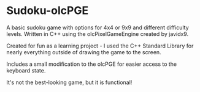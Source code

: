 # Sudoku-olcPGE
A basic sudoku game with options for 4x4 or 9x9 and different difficulty levels. Written in C++ using the olcPixelGameEngine created by javidx9.

Created for fun as a learning project - I used the C++ Standard Library for nearly everything outside of drawing the game to the screen.

Includes a small modification to the olcPGE for easier access to the keyboard state.

It's not the best-looking game, but it is functional!
